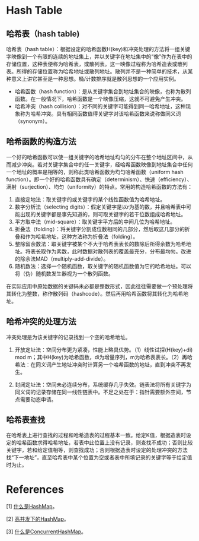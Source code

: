 # Hash Table

## 哈希表（hash table)
哈希表（hash table）：根据设定的哈希函数H(key)和冲突处理的方法将一组关键字映像到一个有限的连续的地址集上，并以关键字在地址集中的“像”作为在表中的存储位置，这种表便称为哈希表，或散列表。这一映像过程称为哈希造表或散列表。所得的存储位置称为哈希地址或散列地址。散列并不是一种简单的技术，从某种意义上讲它甚至是一种思想。桶/计数排序就是散列思想的一个应用实例。
* 哈希函数（hash function）：是从关键字集合到地址集合的映像，也称为散列函数。在一般情况下，哈希函数是一个映像压缩，这就不可避免产生冲突。
* 哈希冲突（hash collision）：对不同的关键字可能得到同一哈希地址，这种现象称为哈希冲突。具有相同函数值得关键字对该哈希函数来说称做同义词（synonym）。

## 哈希函数的构造方法
一个好的哈希函数可以使一组关键字的哈希地址均匀的分布在整个地址区间中，从而减少冲突。若对关键字集合中的任一关键字，经哈希函数映像到地址集合中任何一个地址的概率是相等的，则称此类哈希函数为均匀哈希函数（uniform hash function）。即一个好的哈希函数具有确定（determinism）、快速（efficiency）、满射（surjection）、均匀（uniformity）的特点。常用的构造哈希函数的方法有：
1. 直接定地法：取关键字的或关键字的某个线性函数值为哈希地址。
2. 数字分析法（selecting digits）：假定关键字是以r为基的数，并且哈希表中可能出现的关键字都是事先知道的，则可取关键字的若干位数组成哈希地址。
3. 平方取中法（mid-square）：取关键字平方后的中间几位为哈希地址。
4. 折叠法（folding）：将关键字分割成位数相同的几部分，然后取这几部分的折叠和作为哈希地址，这种方法称为折叠法（folding）。
5. 整除留余数法：取关键字被某个不大于哈希表表长的数除后所得余数为哈希地址。将表长取作为素数，此时数据对散列表的覆盖最充分，分布最均匀。改进的除余法MAD（multiply-add-divide）。
6. 随机数法：选择一个随机函数，取关键字的随机函数值为它的哈希地址。可以将（伪）随机数发生器视为一个散列函数。

在实际应用中原始数据的关键码未必都是整数形式，因此往往需要做一个预处理将其转化为整数，称作散列码（hashcode）。然后再用哈希函数将其转化为哈希地址。

## 哈希冲突的处理方法
冲突处理是为该关键字的记录找到一个空的哈希地址。
1. 开放定址法：空间分布更为紧凑，性能上略具优势。（1）线性试探(H(key)+di) mod m；其中H(key)为哈希函数，di为增量序列，m为哈希表表长。（2）再哈希法：在同义词产生地址冲突时计算另一个哈希函数的地址，直到冲突不再发生。

2. 封闭定址法：空间未必连续分布，系统缓存几乎失效。链表法将所有关键字为同义词的记录存储在同一线性链表中。不足之处在于：指针需要额外空间，节点需要动态申请。

## 哈希表查找
在哈希表上进行查找的过程和哈希造表的过程基本一致。给定K值，根据造表时设定的哈希函数求得哈希地址，若表中此位置上没有记录，则查找不成功；否则比较关键字，若和给定值相等，则查找成功；否则根据造表时设定的处理冲突的方法找“下一地址”，直至哈希表中某个位置为空或者表中所填记录的关键字等于给定值时为止。

# References
[1] [什么是HashMap](https://mp.weixin.qq.com/s?__biz=MzIxMjE5MTE1Nw==&mid=2653191907&idx=1&sn=876860c5a9a6710ead5dd8de37403ffc&chksm=8c990c39bbee852f71c9dfc587fd70d10b0eab1cca17123c0a68bf1e16d46d71717712b91509&scene=21#wechat_redirect)。

[2] [高并发下的HashMap](https://mp.weixin.qq.com/s?__biz=MzIxMjE5MTE1Nw==&mid=2653192000&idx=1&sn=118cee6d1c67e7b8e4f762af3e61643e&chksm=8c990d9abbee848c739aeaf25893ae4382eca90642f65fc9b8eb76d58d6e7adebe65da03f80d&scene=21#wechat_redirect)。

[3] [什么是ConcurrentHashMap](https://mp.weixin.qq.com/s?__biz=MzIxMjE5MTE1Nw==&mid=2653192083&idx=1&sn=5c4becd5724dd72ad489b9ed466329f5&chksm=8c990d49bbee845f69345e4121888ec967df27988bc66afd984a25331d2f6464a61dc0335a54&scene=21#wechat_redirect)。